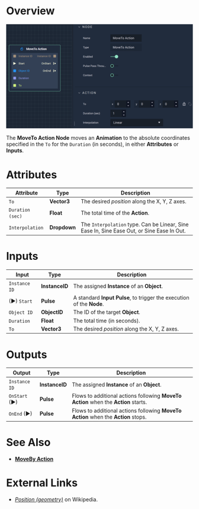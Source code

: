 # Overview

![The MoveTo Action Node.](../../.gitbook/assets/movetoaction.png)

The **MoveTo Action Node** moves an **Animation** to the absolute coordinates specified in the `To` for the `Duration` (in seconds), in either **Attributes** or **Inputs**. 

# Attributes

|Attribute|Type|Description|
|---|---|---|
|`To`|**Vector3**|The desired *position* along the X, Y, Z axes.|
|`Duration (sec)`|**Float**|The total time of the **Action**.|
|`Interpolation`|**Dropdown**|The `Interpolation` type. Can be Linear, Sine Ease In, Sine Ease Out, or Sine Ease In Out.|

# Inputs

|Input|Type|Description|
|---|---|---|
|`Instance ID`| **InstanceID** | The assigned **Instance** of an **Object**.|
|(►) `Start`|**Pulse**|A standard **Input Pulse**, to trigger the execution of the **Node**.|
|`Object ID`|**ObjectID**|The ID of the target **Object**.|
|`Duration`|**Float**|The total time (in seconds).|
|`To`|**Vector3**|The desired *position* along the X, Y, Z axes.|

# Outputs

|Output|Type|Description|
|---|---|---|
|`Instance ID`|**InstanceID**|The assigned **Instance** of an **Object**.|
|`OnStart` (►)|**Pulse**|Flows to additional actions following **MoveTo Action** when the **Action** starts.|
|`OnEnd` (►)|**Pulse**|Flows to additional actions following **MoveTo Action** when the **Action** stops.|

# See Also

* [**MoveBy Action**](movebyaction.md)

# External Links

* [*Position \(geometry\)*](https://en.wikipedia.org/wiki/Position_(geometry)) on Wikipedia. 